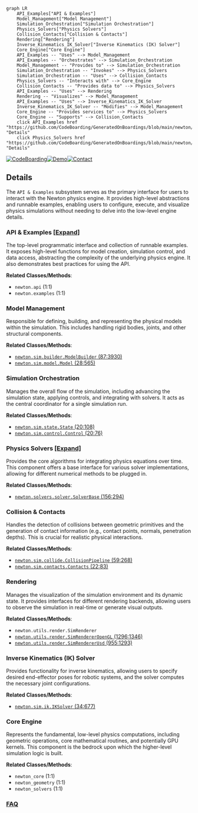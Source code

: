 ```mermaid
graph LR
    API_Examples["API & Examples"]
    Model_Management["Model Management"]
    Simulation_Orchestration["Simulation Orchestration"]
    Physics_Solvers["Physics Solvers"]
    Collision_Contacts["Collision & Contacts"]
    Rendering["Rendering"]
    Inverse_Kinematics_IK_Solver["Inverse Kinematics (IK) Solver"]
    Core_Engine["Core Engine"]
    API_Examples -- "Uses" --> Model_Management
    API_Examples -- "Orchestrates" --> Simulation_Orchestration
    Model_Management -- "Provides to" --> Simulation_Orchestration
    Simulation_Orchestration -- "Invokes" --> Physics_Solvers
    Simulation_Orchestration -- "Uses" --> Collision_Contacts
    Physics_Solvers -- "Interacts with" --> Core_Engine
    Collision_Contacts -- "Provides data to" --> Physics_Solvers
    API_Examples -- "Uses" --> Rendering
    Rendering -- "Visualizes" --> Model_Management
    API_Examples -- "Uses" --> Inverse_Kinematics_IK_Solver
    Inverse_Kinematics_IK_Solver -- "Modifies" --> Model_Management
    Core_Engine -- "Provides services to" --> Physics_Solvers
    Core_Engine -- "Supports" --> Collision_Contacts
    click API_Examples href "https://github.com/CodeBoarding/GeneratedOnBoardings/blob/main/newton/API_Examples.md" "Details"
    click Physics_Solvers href "https://github.com/CodeBoarding/GeneratedOnBoardings/blob/main/newton/Physics_Solvers.md" "Details"
```

[![CodeBoarding](https://img.shields.io/badge/Generated%20by-CodeBoarding-9cf?style=flat-square)](https://github.com/CodeBoarding/CodeBoarding)[![Demo](https://img.shields.io/badge/Try%20our-Demo-blue?style=flat-square)](https://www.codeboarding.org/demo)[![Contact](https://img.shields.io/badge/Contact%20us%20-%20contact@codeboarding.org-lightgrey?style=flat-square)](mailto:contact@codeboarding.org)

## Details

The `API & Examples` subsystem serves as the primary interface for users to interact with the Newton physics engine. It provides high-level abstractions and runnable examples, enabling users to configure, execute, and visualize physics simulations without needing to delve into the low-level engine details.

### API & Examples [[Expand]](./API_Examples.md)
The top-level programmatic interface and collection of runnable examples. It exposes high-level functions for model creation, simulation control, and data access, abstracting the complexity of the underlying physics engine. It also demonstrates best practices for using the API.


**Related Classes/Methods**:

- `newton.api` (1:1)
- `newton.examples` (1:1)


### Model Management
Responsible for defining, building, and representing the physical models within the simulation. This includes handling rigid bodies, joints, and other structural components.


**Related Classes/Methods**:

- <a href="https://github.com/newton-physics/newton/blob/main/newton/sim/builder.py#L87-L3930" target="_blank" rel="noopener noreferrer">`newton.sim.builder.ModelBuilder` (87:3930)</a>
- <a href="https://github.com/newton-physics/newton/blob/main/newton/sim/model.py#L28-L565" target="_blank" rel="noopener noreferrer">`newton.sim.model.Model` (28:565)</a>


### Simulation Orchestration
Manages the overall flow of the simulation, including advancing the simulation state, applying controls, and integrating with solvers. It acts as the central coordinator for a single simulation run.


**Related Classes/Methods**:

- <a href="https://github.com/newton-physics/newton/blob/main/newton/sim/state.py#L20-L108" target="_blank" rel="noopener noreferrer">`newton.sim.state.State` (20:108)</a>
- <a href="https://github.com/newton-physics/newton/blob/main/newton/sim/control.py#L20-L76" target="_blank" rel="noopener noreferrer">`newton.sim.control.Control` (20:76)</a>


### Physics Solvers [[Expand]](./Physics_Solvers.md)
Provides the core algorithms for integrating physics equations over time. This component offers a base interface for various solver implementations, allowing for different numerical methods to be plugged in.


**Related Classes/Methods**:

- <a href="https://github.com/newton-physics/newton/blob/main/newton/solvers/solver.py#L156-L294" target="_blank" rel="noopener noreferrer">`newton.solvers.solver.SolverBase` (156:294)</a>


### Collision & Contacts
Handles the detection of collisions between geometric primitives and the generation of contact information (e.g., contact points, normals, penetration depths). This is crucial for realistic physical interactions.


**Related Classes/Methods**:

- <a href="https://github.com/newton-physics/newton/blob/main/newton/sim/collide.py#L59-L268" target="_blank" rel="noopener noreferrer">`newton.sim.collide.CollisionPipeline` (59:268)</a>
- <a href="https://github.com/newton-physics/newton/blob/main/newton/sim/contacts.py#L22-L83" target="_blank" rel="noopener noreferrer">`newton.sim.contacts.Contacts` (22:83)</a>


### Rendering
Manages the visualization of the simulation environment and its dynamic state. It provides interfaces for different rendering backends, allowing users to observe the simulation in real-time or generate visual outputs.


**Related Classes/Methods**:

- `newton.utils.render.SimRenderer`
- <a href="https://github.com/newton-physics/newton/blob/main/newton/utils/render.py#L1296-L1346" target="_blank" rel="noopener noreferrer">`newton.utils.render.SimRendererOpenGL` (1296:1346)</a>
- <a href="https://github.com/newton-physics/newton/blob/main/newton/utils/render.py#L955-L1293" target="_blank" rel="noopener noreferrer">`newton.utils.render.SimRendererUsd` (955:1293)</a>


### Inverse Kinematics (IK) Solver
Provides functionality for inverse kinematics, allowing users to specify desired end-effector poses for robotic systems, and the solver computes the necessary joint configurations.


**Related Classes/Methods**:

- <a href="https://github.com/newton-physics/newton/blob/main/newton/sim/ik.py#L34-L677" target="_blank" rel="noopener noreferrer">`newton.sim.ik.IKSolver` (34:677)</a>


### Core Engine
Represents the fundamental, low-level physics computations, including geometric operations, core mathematical routines, and potentially GPU kernels. This component is the bedrock upon which the higher-level simulation logic is built.


**Related Classes/Methods**:

- `newton_core` (1:1)
- `newton_geometry` (1:1)
- `newton_solvers` (1:1)




### [FAQ](https://github.com/CodeBoarding/GeneratedOnBoardings/tree/main?tab=readme-ov-file#faq)